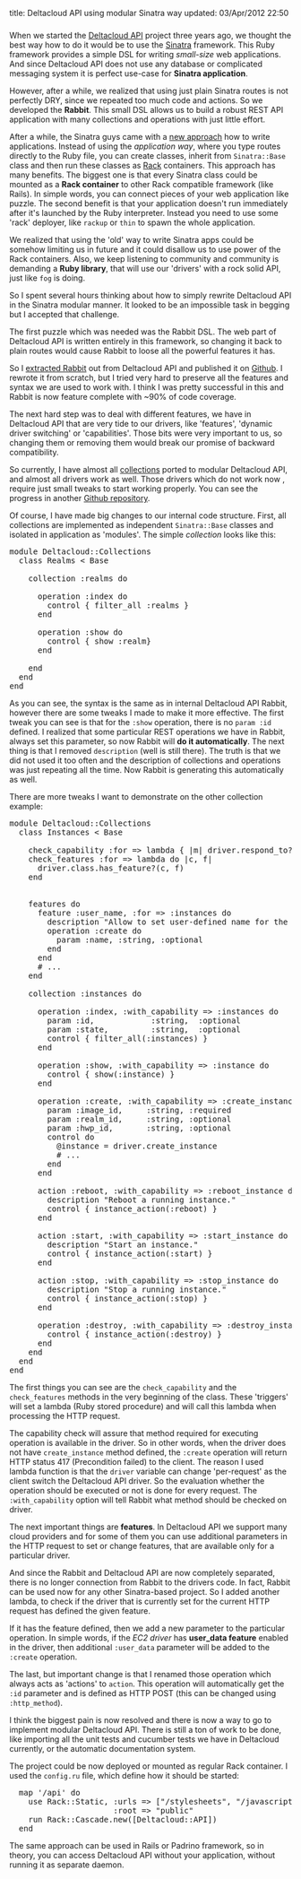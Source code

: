 title: Deltacloud API using modular Sinatra way
updated: 03/Apr/2012 22:50
###

When we started the [Deltacloud API](http://deltacloud.org) project three years
ago, we thought the best way how to do it would be to use the
[Sinatra](http://www.sinatrarb.org) framework. This Ruby framework provides a
simple DSL for writing *small-size* web applications. And since Deltacloud API
does not use any database or complicated messaging system it is perfect use-case
for **Sinatra application**.

However, after a while, we realized that using just plain Sinatra routes is not
perfectly DRY, since we
repeated too much code and actions. So we developed the **Rabbit**. This small DSL
allows us to build a robust REST API application with many collections and
operations with just little effort.

After a while, the Sinatra guys came with a [new
approach](http://www.sinatrarb.com/extensions.html) how to write applications.
Instead of using the *application way*, where you type routes directly to the
Ruby file, you can create classes, inherit from `Sinatra::Base` class and then
run these classes as [Rack](http://rack.rubyforge.org) containers.
This approach has many benefits. The biggest one is that every Sinatra class
could be mounted as a **Rack container** to other Rack compatible framework (like
Rails). In simple words, you can connect pieces of your web application like
puzzle. The second benefit is that your application doesn't run immediately
after it's launched by the Ruby interpreter. Instead you need to use some 'rack'
deployer, like `rackup` or `thin` to spawn the whole application.

We realized that using the 'old' way to write Sinatra apps could be somehow
limiting us in future and it could disallow us to use power of the Rack containers.
Also, we keep listening to community and community is demanding a **Ruby library**,
that will use our 'drivers' with a rock solid API, just like `fog` is doing.

So I spent several hours thinking about how to simply rewrite Deltacloud API in
the Sinatra modular manner. It looked to be an impossible task in begging but I
accepted that challenge.

The first puzzle which was needed was the Rabbit DSL. The web part of Deltacloud API
is written entirely in this framework, so changing it back to plain routes would
cause Rabbit to loose all the powerful features it has.

So I [extracted
Rabbit](http://mifo.sk/creating-rest-based-api-with-sinatra-rabbit) out from
Deltacloud API and published it on
[Github](http://github.com/mifo/sinatra-rabbit). I rewrote it from scratch, but
I tried very hard to preserve all the features and syntax we are used to work
with. I think I was pretty successful in this and Rabbit is now feature complete
with ~90% of code coverage.

The next hard step was to deal with different features, we have in Deltacloud
API that are very tide to our drivers, like 'features', 'dynamic driver
switching' or 'capabilities'. Those bits were very important to us, so changing
them or removing them would break our promise of backward compatibility.

So currently, I have almost all
[collections](https://github.com/mifo/deltacloud-modular/tree/master/lib/deltacloud/collections)
ported to modular Deltacloud API, and almost all drivers work as well. Those
drivers which do not work now , require just small tweaks to start working
properly. You can see the progress in another [Github
repository](http://github.com/mifo/deltacloud-modular).

Of course, I have made big changes to our internal code structure. First, all
collections are implemented as independent `Sinatra::Base` classes and isolated
in application as 'modules'. The simple *collection* looks like this:

<pre class="sh_ruby">
module Deltacloud::Collections
  class Realms < Base

    collection :realms do

      operation :index do
        control { filter_all :realms }
      end

      operation :show do
        control { show :realm}
      end

    end
  end
end
</pre>

As you can see, the syntax is the same as in internal Deltacloud API Rabbit,
however there are some tweaks I made to make it more effective. The first tweak
you can see is that for the `:show` operation, there is no `param :id` defined.
I realized that some particular REST operations we have in Rabbit, always set
this parameter, so now Rabbit will **do it automatically**. The next thing is that I
removed `description` (well is still there). The truth is that we did not used it
too often and the description of collections and operations was just repeating
all the time. Now Rabbit is generating this automatically as well.

There are more tweaks I want to demonstrate on the other collection example:

<pre class="sh_ruby">
module Deltacloud::Collections
  class Instances < Base

    check_capability :for => lambda { |m| driver.respond_to? m }
    check_features :for => lambda do |c, f| 
      driver.class.has_feature?(c, f)
    end


    features do
      feature :user_name, :for => :instances do
        description "Allow to set user-defined name for the instance"
        operation :create do
          param :name, :string, :optional
        end
      end
      # ...
    end

    collection :instances do

      operation :index, :with_capability => :instances do
        param :id,            :string,  :optional
        param :state,         :string,  :optional
        control { filter_all(:instances) }
      end

      operation :show, :with_capability => :instance do
        control { show(:instance) }
      end

      operation :create, :with_capability => :create_instance do
        param :image_id,     :string, :required
        param :realm_id,     :string, :optional
        param :hwp_id,       :string, :optional
        control do
          @instance = driver.create_instance
          # ...
        end
      end

      action :reboot, :with_capability => :reboot_instance do
        description "Reboot a running instance."
        control { instance_action(:reboot) }
      end

      action :start, :with_capability => :start_instance do
        description "Start an instance."
        control { instance_action(:start) }
      end

      action :stop, :with_capability => :stop_instance do
        description "Stop a running instance."
        control { instance_action(:stop) }
      end

      operation :destroy, :with_capability => :destroy_instance do
        control { instance_action(:destroy) }
      end
    end
  end
end
</pre>

The first things you can see are the `check_capability` and the `check_features`
methods in the very beginning of the class. These 'triggers' will set a lambda
(Ruby stored procedure) and will call this lambda when processing the HTTP request.

The capability check will assure that method required for executing operation is
available in the driver. So in other words, when the driver does not have
`create_instance` method defined, the `:create` operation will return HTTP
status 417 (Precondition failed) to the client. The reason I used lambda function is
that the `driver` variable can change 'per-request' as the client switch the
Deltacloud API driver. So the evaluation whether the operation should be executed or
not is done for every request. The `:with_capability` option will tell Rabbit
what method should be checked on driver.

The next important things are **features**. In Deltacloud API we support many
cloud providers and for some of them you can use additional parameters in the HTTP
request to set or change features, that are available only for a particular
driver.

And since the Rabbit and Deltacloud API are now completely separated, there is
no longer connection from Rabbit to the drivers code. In fact, Rabbit can be used
now for any other Sinatra-based project. So I added another lambda, to check if the
driver that is currently set for the current HTTP request has defined the given feature.

If it has the feature defined, then we add a new parameter to the particular operation.
In simple words, if the *EC2 driver* has **user_data feature** enabled in the driver,
then additional `:user_data` parameter will be added to the `:create` operation.

The last, but important change is that I renamed those operation which always
acts as 'actions' to `action`. This operation will automatically get the `:id`
parameter and is defined as HTTP POST (this can be changed using `:http_method`).

I think the biggest pain is now resolved and there is now a way to go to implement
modular Deltacloud API. There is still a ton of work to be done, like importing
all the unit tests and cucumber tests we have in Deltacloud currently, or the automatic
documentation system.

The project could be now deployed or mounted as regular Rack container. I used
the `config.ru` file, which define how it should be started:

<pre class="sh_ruby">
  map '/api' do
    use Rack::Static, :urls => ["/stylesheets", "/javascripts"], 
                      :root => "public"
    run Rack::Cascade.new([Deltacloud::API])
  end
</pre>

The same approach can be used in Rails or Padrino framework, so in theory, you
can access Deltacloud API without your application, without running it as
separate daemon.
